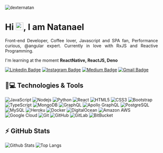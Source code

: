 <p align="left"><img src="https://komarev.com/ghpvc/?username=dexternatan" alt="dexternatan" /></p>


<h1 align = "justify"> Hi <img src="https://media.giphy.com/media/hvRJCLFzcasrR4ia7z/giphy.gif" width="25px">, I am Natanael</h1>
<p align = "justify">Front-end Developer, Coffee lover, Javascript and SPA fan, Performance curious, @angular expert. Currently in love with RxJS and Reactive Programming.</p>

 

I'm learning at the moment **ReactNative, ReactJS, Deno**


[![Linkedin Badge](https://img.shields.io/badge/-natansl-blue?style=flat-square&logo=Linkedin&logoColor=white&link=https://www.linkedin.com/in/natanael-de-sousa-leite-57980725/)](https://www.linkedin.com/in/natanael-de-sousa-leite-57980725/)
[![Instagram Badge](https://img.shields.io/badge/-natansl-purple?style=flat-square&logo=instagram&logoColor=white&link=https://www.instagram.com/natanael.sousaleite/?hl=pt-br)](https://instagram.com/natanael.sousaleite)
[![Medium Badge](https://img.shields.io/badge/-@natansl-03a57a?style=flat-square&labelColor=000000&logo=Medium&link=https://medium.com/@natansl/)](https://medium.com/@natansl)
[![Gmail Badge](https://img.shields.io/badge/-natansl@gmail.com-c14438?style=flat-square&logo=Gmail&logoColor=white&link=mailto:natansl@gmail.com)](mailto:natansl@gmail.com)

## 🚀💻 Technologies & Tools

![JavaScript](https://img.shields.io/badge/-JavaScript-black?style=flat-square&logo=javascript)
![Nodejs](https://img.shields.io/badge/-Nodejs-black?style=flat-square&logo=Node.js)
![Python](https://img.shields.io/badge/-Python-black?style=flat-square&logo=Python)
![React](https://img.shields.io/badge/-React-black?style=flat-square&logo=react)
![HTML5](https://img.shields.io/badge/-HTML5-E34F26?style=flat-square&logo=html5&logoColor=white)
![CSS3](https://img.shields.io/badge/-CSS3-1572B6?style=flat-square&logo=css3)
![Bootstrap](https://img.shields.io/badge/-Bootstrap-563D7C?style=flat-square&logo=bootstrap)
![TypeScript](https://img.shields.io/badge/-TypeScript-007ACC?style=flat-square&logo=typescript)
![MongoDB](https://img.shields.io/badge/-MongoDB-black?style=flat-square&logo=mongodb)
![GraphQL](https://img.shields.io/badge/-GraphQL-E10098?style=flat-square&logo=graphql)
![Apollo GraphQL](https://img.shields.io/badge/-Apollo%20GraphQL-311C87?style=flat-square&logo=apollo-graphql)
![PostgreSQL](https://img.shields.io/badge/-PostgreSQL-336791?style=flat-square&logo=postgresql)
![MySQL](https://img.shields.io/badge/-MySQL-black?style=flat-square&logo=mysql)
![Heroku](https://img.shields.io/badge/-Heroku-430098?style=flat-square&logo=heroku)
![Docker](https://img.shields.io/badge/-Docker-black?style=flat-square&logo=docker)
![DigitalOcean](https://img.shields.io/badge/-Digital%20Ocean-darkblue?style=flat-square&logo=digitalocean)
![Amazon AWS](https://img.shields.io/badge/Amazon%20AWS-232F3E?style=flat-square&logo=amazon-aws)
![Google Cloud](https://img.shields.io/badge/Google%20Cloud-black?style=flat-square&logo=google-cloud)
![Git](https://img.shields.io/badge/-Git-black?style=flat-square&logo=git)
![GitHub](https://img.shields.io/badge/-GitHub-181717?style=flat-square&logo=github)
![GitLab](https://img.shields.io/badge/-GitLab-FCA121?style=flat-square&logo=gitlab)
![BitBucket](https://img.shields.io/badge/-BitBucket-darkblue?style=flat-square&logo=bitbucket)

## ⚡ GitHub Stats

![Github Stats](https://github-readme-stats.vercel.app/api?username=dexternatan&show_icons=true&count_private=true&show_icons=true&include_all_commits=true)
![Top Langs](https://github-readme-stats.vercel.app/api/top-langs/?username=dexternatan&hide=TeX&layout=compact)

